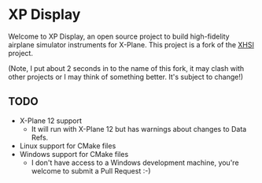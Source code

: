 XP Display
==========

Welcome to XP Display, an open source project to build high-fidelity airplane simulator instruments for X-Plane. This project is a fork of the [XHSI](https://xhsi.sourceforge.net/) project.

(Note, I put about 2 seconds in to the name of this fork, it may clash with other projects or I may think of something better. It's subject to change!)

TODO
---
* X-Plane 12 support
  * It will run with X-Plane 12 but has warnings about changes to Data Refs.
* Linux support for CMake files
* Windows support for CMake files
  * I don't have access to a Windows development machine, you're welcome to submit a Pull Request :-)
 
